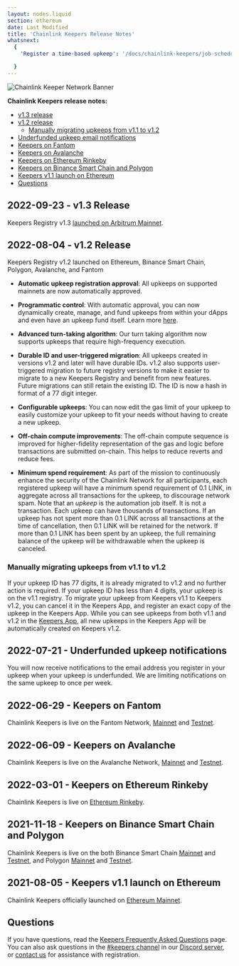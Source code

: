 ```yaml
---
layout: nodes.liquid
section: ethereum
date: Last Modified
title: 'Chainlink Keepers Release Notes'
whatsnext:
  {
    'Register a time-based upkeep': '/docs/chainlink-keepers/job-scheduler/','Register a Custom Logic Upkeep': '/docs/chainlink-keepers/register-upkeep/',

  }
---
```

![Chainlink Keeper Network Banner](/images/contract-devs/generic-banner.png)


**Chainlink Keepers release notes:**


- [v1.3 release](#2022-09-23---v13-release)
- [v1.2 release](#2022-08-04---v12-release)
  - [Manually migrating upkeeps from v1.1 to v1.2](#manually-migrating-upkeeps-from-v11-to-v12)
- [Underfunded upkeep email notifications](#2022-07-21---underfunded-upkeep-notifications)
- [Keepers on Fantom](#2022-06-29---keepers-on-fantom)
- [Keepers on Avalanche](#2022-06-09---keepers-on-avalanche)
- [Keepers on Ethereum Rinkeby](#2022-03-01---keepers-on-ethereum-rinkeby)
- [Keepers on Binance Smart Chain and Polygon](#2021-11-18---keepers-on-binance-smart-chain-and-polygon)
- [Keepers v1.1 launch on Ethereum](#2021-08-05---keepers-v11-launch-on-ethereum)
- [Questions](#questions)


## 2022-09-23 - v1.3 Release

Keepers Registry v1.3 [launched on Arbitrum Mainnet](/docs/chainlink-keepers/supported-networks/#arbitrum).


## 2022-08-04 - v1.2 Release

Keepers Registry v1.2 launched on Ethereum, Binance Smart Chain, Polygon, Avalanche, and Fantom

- **Automatic upkeep registration approval**: All upkeeps on supported mainnets are now automatically approved.

- **Programmatic control**: With automatic approval, you can now dynamically create, manage, and fund upkeeps from within your dApps and even have an upkeep fund itself. Learn more [here](/docs/chainlink-keepers/register-upkeep/#register-an-upkeep-using-your-own-deployed-contract).

- **Advanced turn-taking algorithm**: Our turn taking algorithm now supports upkeeps that require high-frequency execution.

- **Durable ID and user-triggered migration**: All upkeeps created in versions v1.2 and later will have durable IDs. v1.2 also supports user-triggered migration to future registry versions to make it easier to migrate to a new Keepers Registry and benefit from new features. Future migrations can still retain the existing ID. The ID is now a hash in format of a 77 digit integer.

- **Configurable upkeeps**: You can now edit the gas limit of your upkeep to easily customize your upkeep to fit your needs without having to create a new upkeep.

- **Off-chain compute improvements**: The off-chain compute sequence is improved for higher-fidelity representation of the gas and logic before transactions are submitted on-chain. This helps to reduce reverts and reduce fees.

- **Minimum spend requirement**: As part of the mission to continuously enhance the security of the Chainlink Network for all participants, each registered upkeep will have a minimum spend requirement of 0.1 LINK, in aggregate across all transactions for the upkeep, to discourage network spam. Note that an *upkeep* is the automation job itself. It is not a transaction. Each upkeep can have thousands of transactions. If an upkeep has not spent more than 0.1 LINK across all transactions at the time of cancellation, then 0.1 LINK will be retained for the network. If more than 0.1 LINK has been spent by an upkeep, the full remaining balance of the upkeep will be withdrawable when the upkeep is canceled.

### Manually migrating upkeeps from v1.1 to v1.2

If your upkeep ID has 77 digits, it is already migrated to v1.2 and no further action is required. If your upkeep ID has less than 4 digits, your upkeep is on the v1.1 registry. To migrate your upkeep from Keepers v1.1 to Keepers v1.2, you can cancel it in the Keepers App, and register an exact copy of the upkeep in the Keepers App. While you can see upkeeps from both v1.1 and v1.2 in the [Keepers App](https://keepers.chain.link), all new upkeeps in the Keepers App will be automatically created on Keepers v1.2.

## 2022-07-21 - Underfunded upkeep notifications

You will now receive notifications to the email address you register in your upkeep when your upkeep is underfunded. We are limiting notifications on the same upkeep to once per week.

## 2022-06-29 - Keepers on Fantom

Chainlink Keepers is live on the Fantom Network, [Mainnet](https://keepers.chain.link/fantom) and [Testnet](https://keepers.chain.link/fantom-testnet).

## 2022-06-09 - Keepers on Avalanche

Chainlink Keepers is live on the Avalanche Network, [Mainnet](https://keepers.chain.link/avalanche) and [Testnet](https://keepers.chain.link/fuji).

## 2022-03-01 - Keepers on Ethereum Rinkeby

Chainlink Keepers is live on [Ethereum Rinkeby](https://keepers.chain.link/rinkeby).

## 2021-11-18 - Keepers on Binance Smart Chain and Polygon

Chainlink Keepers is live on the both Binance Smart Chain [Mainnet](https://keepers.chain.link/bsc) and [Testnet](https://keepers.chain.link/chapel), and Polygon [Mainnet](https://keepers.chain.link/polygon) and [Testnet](https://keepers.chain.link/mumbai).

## 2021-08-05 - Keepers v1.1 launch on Ethereum

Chainlink Keepers officially launched on [Ethereum Mainnet](https://keepers.chain.link/mainnet).

## Questions

If you have questions, read the [Keepers Frequently Asked Questions](../faqs/) page. You can also ask questions in the [#keepers channel](https://discord.com/channels/592041321326182401/821350860302581771) in our [Discord server](https://discord.gg/qj9qarT), or [contact us](https://forms.gle/WadxnzzjHPtta5Zd9) for assistance with registration.
